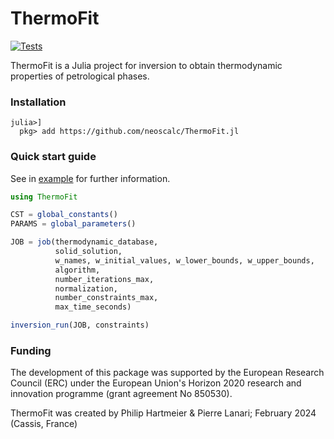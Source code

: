 # ThermoFit

[![Tests](https://github.com/neoscalc/ThermoFit.jl/actions/workflows/CI.yml/badge.svg?branch=main)](https://github.com/neoscalc/ThermoFit.jl/actions/workflows/CI.yml)

ThermoFit is a Julia project for inversion to obtain thermodynamic properties of petrological phases.

### Installation

```julia-repl
julia>]
  pkg> add https://github.com/neoscalc/ThermoFit.jl
```

### Quick start guide

See in [example](https://github.com/neoscalc/ThermoFit.jl/blob/main/example/minim_w_small.jl) for further information.

```julia
using ThermoFit

CST = global_constants()
PARAMS = global_parameters()

JOB = job(thermodynamic_database,
          solid_solution,
          w_names, w_initial_values, w_lower_bounds, w_upper_bounds,
          algorithm,
          number_iterations_max,
          normalization,
          number_constraints_max,
          max_time_seconds)

inversion_run(JOB, constraints)
```


### Funding

The development of this package was supported by the European Research Council (ERC) under the European Union's Horizon 2020 research and innovation programme (grant agreement No 850530).


ThermoFit was created by Philip Hartmeier & Pierre Lanari; February 2024 (Cassis, France)
